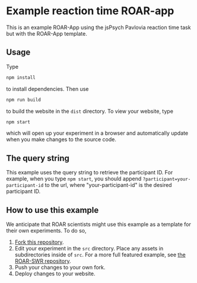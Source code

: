 # Example reaction time ROAR-app

This is an example ROAR-App using the jsPsych Pavlovia reaction time task but with the ROAR-App template.

## Usage

Type

```bash
npm install
```

to install dependencies. Then use

```bash
npm run build
```

to build the website in the `dist` directory. To view your website, type

```bash
npm start
```

which will open up your experiment in a browser and automatically update when you make changes to the source code.

## The query string

This example uses the query string to retrieve the participant ID. For example, when you type `npm start`, you should append `?participant=your-participant-id` to the url, where "your-participant-id" is the desired participant ID.

## How to use this example

We anticipate that ROAR scientists might use this example as a template for their own experiments. To do so,

1. [Fork this repository](https://docs.github.com/en/get-started/quickstart/fork-a-repo).
2. Edit your experiment in the `src` directory. Place any assets in subdirectories inside of `src`. For a more full featured example, see [the ROAR-SWR repository](https://github.com/yeatmanlab/ROAR3).
3. Push your changes to your own fork.
4. Deploy changes to your website.
